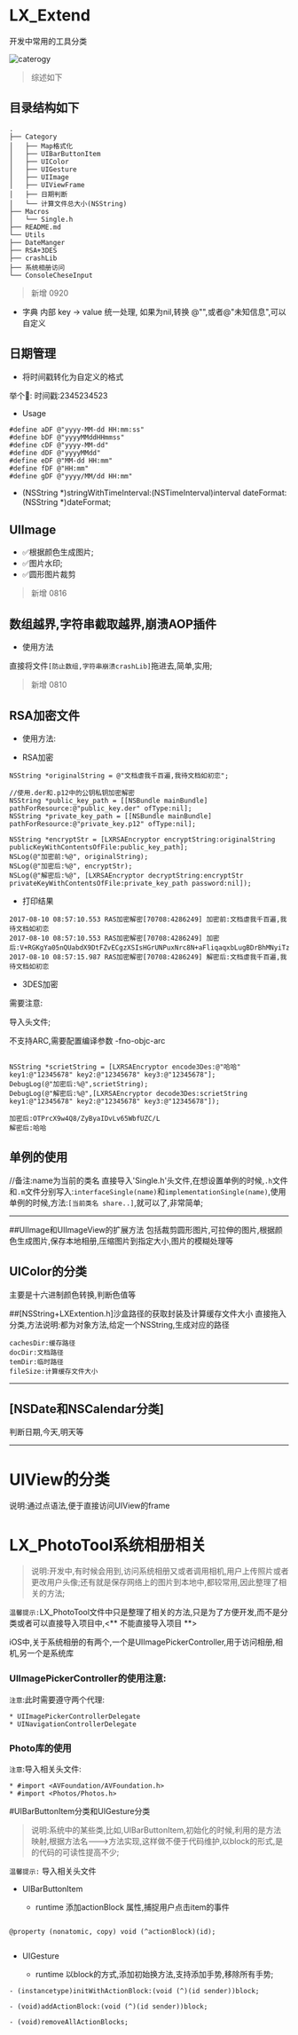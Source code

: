 # LX_Extend
开发中常用的工具分类

![caterogy](http://o9zpq25pv.bkt.clouddn.com/lucyBlog/category1.png)


> 综述如下

## 目录结构如下

```
.
├── Category
│   ├── Map格式化
│   ├── UIBarButtonItem
│   ├── UIColor
│   ├── UIGesture
│   ├── UIImage
│   ├── UIViewFrame
│   ├── 日期判断
│   └── 计算文件总大小(NSString)
├── Macros
│   └── Single.h
├── README.md
└── Utils
├── DateManger
├── RSA+3DES
├── crashLib
├── 系统相册访问
└── ConsoleCheseInput

```

> 新增 0920

* 字典 内部 key -> value 统一处理, 如果为nil,转换 @"",或者@"未知信息",可以自定义

## 日期管理

* 将时间戳转化为自定义的格式

举个🌰:  时间戳:2345234523

* Usage


```
#define aDF @"yyyy-MM-dd HH:mm:ss"
#define bDF @"yyyyMMddHHmmss"
#define cDF @"yyyy-MM-dd"
#define dDF @"yyyyMMdd"
#define eDF @"MM-dd HH:mm"
#define fDF @"HH:mm"
#define gDF @"yyyy/MM/dd HH:mm"

```

- (NSString *)stringWithTimeInterval:(NSTimeInterval)interval dateFormat:(NSString *)dateFormat;



## UIImage 

* ✅根据颜色生成图片;
* ✅图片水印;
* ✅圆形图片裁剪

> 新增 0816

## 数组越界,字符串截取越界,崩溃AOP插件

* 使用方法

直接将文件`[防止数组,字符串崩溃crashLib]`拖进去,简单,实用;

> 新增 0810 

## RSA加密文件

* 使用方法:

* RSA加密

```
NSString *originalString = @"文档虐我千百遍,我待文档如初恋";

//使用.der和.p12中的公钥私钥加密解密
NSString *public_key_path = [[NSBundle mainBundle] pathForResource:@"public_key.der" ofType:nil];
NSString *private_key_path = [[NSBundle mainBundle] pathForResource:@"private_key.p12" ofType:nil];

NSString *encryptStr = [LXRSAEncryptor encryptString:originalString publicKeyWithContentsOfFile:public_key_path];
NSLog(@"加密前:%@", originalString);
NSLog(@"加密后:%@", encryptStr);
NSLog(@"解密后:%@", [LXRSAEncryptor decryptString:encryptStr privateKeyWithContentsOfFile:private_key_path password:nil]);

```

* 打印结果

```
2017-08-10 08:57:10.553 RAS加密解密[70708:4286249] 加密前:文档虐我千百遍,我待文档如初恋
2017-08-10 08:57:10.553 RAS加密解密[70708:4286249] 加密后:V+RGKgYa05nQUabdX9DtFZvECgzXSIsHGrUNPuxNrc8N+aFliqaqxbLugBDrBhMNyiTzoeFO39dgvnQJFlpcWGXQNaKlMmP8z/LJ/MUUtZGT/686ks/Vl5AonA9nXAmGaZeMniYRMlMWZB1EnxM9fMUbz+wByrjAT89ok0ydFcU=
2017-08-10 08:57:15.987 RAS加密解密[70708:4286249] 解密后:文档虐我千百遍,我待文档如初恋

```

* 3DES加密

需要注意: 

导入头文件;

不支持ARC,需要配置编译参数 -fno-objc-arc 

```

NSString *scrietString = [LXRSAEncryptor encode3Des:@"哈哈" key1:@"12345678" key2:@"12345678" key3:@"12345678"];
DebugLog(@"加密后:%@",scrietString);
DebugLog(@"解密后:%@",[LXRSAEncryptor decode3Des:scrietString key1:@"12345678" key2:@"12345678" key3:@"12345678"]);

加密后:OTPrcX9w4Q8/ZyByaIDvLv65WbfUZC/L
解密后:哈哈

```



## 单例的使用
//备注:name为当前的类名
直接导入'Single.h'头文件,在想设置单例的时候,`.h`文件和`.m`文件分别写入:`interfaceSingle(name)`和`implementationSingle(name)`,使用单例的时候,方法:`[当前类名 share..]`,就可以了,非常简单;
***

##UIImage和UIImageView的扩展方法
包括裁剪圆形图片,可拉伸的图片,根据颜色生成图片,保存本地相册,压缩图片到指定大小,图片的模糊处理等

## UIColor的分类
主要是十六进制颜色转换,判断色值等

##[NSString+LXExtention.h]沙盒路径的获取封装及计算缓存文件大小
直接拖入分类,方法说明:都为对象方法,给定一个NSString,生成对应的路径

```
cachesDir:缓存路径
docDir:文档路径
temDir:临时路径
fileSize:计算缓存文件大小
```

***

## [NSDate和NSCalendar分类]
判断日期,今天,明天等

***

# UIView的分类
说明:通过点语法,便于直接访问UIView的frame

# LX_PhotoTool系统相册相关

> 说明:开发中,有时候会用到,访问系统相册又或者调用相机,用户上传照片或者更改用户头像;还有就是保存网络上的图片到本地中,都较常用,因此整理了相关的方法;

`温馨提示:`LX_PhotoTool文件中只是整理了相关的方法,只是为了方便开发,而不是分类或者可以直接导入项目中,<** 不能直接导入项目 **>

iOS中,关于系统相册的有两个,一个是UIImagePickerController,用于访问相册,相机,另一个是<Photos>系统库
  
### UIImagePickerController的使用注意:

`注意`:此时需要遵守两个代理:

	* UIImagePickerControllerDelegate
	* UINavigationControllerDelegate

### Photo库的使用

`注意`:导入相关头文件:
 
	* #import <AVFoundation/AVFoundation.h>
  	* #import <Photos/Photos.h>

#UIBarButtonItem分类和UIGesture分类

> 说明:系统中的某些类,比如,UIBarButtonItem,初始化的时候,利用的是方法映射,根据方法名--->方法实现,这样做不便于代码维护,以block的形式,是的代码的可读性提高不少;

`温馨提示:` 导入相关头文件

* UIBarButtonItem

    * runtime 添加actionBlock 属性,捕捉用户点击item的事件

```

@property (nonatomic, copy) void (^actionBlock)(id);


```


* UIGesture 

    * runtime 以block的方式,添加初始换方法,支持添加手势,移除所有手势;

```
- (instancetype)initWithActionBlock:(void (^)(id sender))block;

- (void)addActionBlock:(void (^)(id sender))block;

- (void)removeAllActionBlocks;

```

